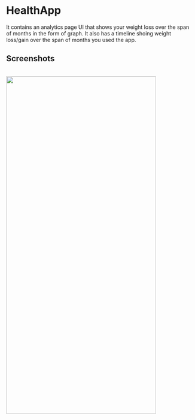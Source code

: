 # HealthApp

It contains an analytics page UI that shows your weight loss over the span of months in the form of graph. It also has a timeline shoing weight loss/gain over the span of months you used the app.
<br/>
<h2>Screenshots</h2><br/>
<img src="https://github.com/invictus-15/HealthApp/blob/main/Screenshot.jpeg" height="900em" width="400em" />

